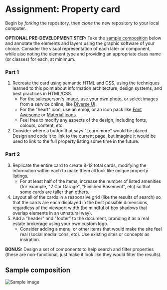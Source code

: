 # Assignment: Property card

Begin by *forking* the repository, then *clone* the new repository to your local computer.

**OPTIONAL PRE-DEVELOPMENT STEP:** Take the [sample composition](./sample.png) below and annotate the elements and layers using the graphic software of your choice. Consider the visual representation of each later or component, while also noting the element type and providing an appropriate class name (or classes) for each, at minimum.

### Part 1
1. Recreate the card using semantic HTML and CSS, using the techniques learned to this point about information architecture, design systems, and best practices in HTML/CSS.
    - For the salesperson's image, use your own photo, or select images from a service online, like [Diverse UI](https://diverseui.com/).
    - For the "heart" icon, use an emoji, or an icon pack like [Font Awesome](https://fontawesome.com/) or [Material Icons](https://fonts.google.com/icons).
    - Feel free to modify any aspects of the design, including fonts, colours, content, etc.
2. Consider where a button that says "Learn more" would be placed. Design and code it to link to the current page, but imagine it would be used to link to the full property listing some time in the future.

### Part 2
3. Replicate the entire card to create 8-12 total cards, modifying the information within each to make them all look like unique property listings. 
    - For at least half of the items, increase the number of listed amenities (for example, "2 Car Garage", "Finished Basement", etc) so that some cards are taller than others.
4. Layout all of the cards in a responsive grid (like the results of search) so that the cards are each displayed in the best possible dimensions, regardless of the viewport width (be mindful of box shadows that overlap elements in an unnatural way).
5. Add a "header" and "footer" to the document, branding it as a real estate brokerage using your own custom logo.
    - Consider adding a menu, or other items that would make the site feel real (social media icons, etc). Use existing sites or concepts as insiration.

**BONUS:** Design a set of components to help search and filter properties (these are non-functional, just make it look like they would filter the results).

## Sample composition
![Sample image](./sample.png)
